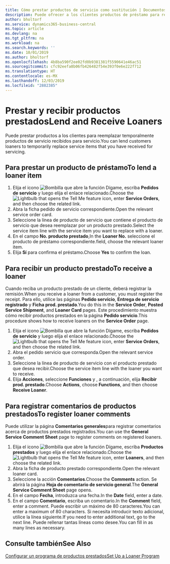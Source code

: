 ```yaml
---
title: Cómo prestar productos de servicio como sustitución | Documentos de Microsoft
description: Puede ofrecer a los clientes productos de préstamo para reemplazar temporalmente productos de servicio recibidos para servicio.
author: bholtorf
ms.service: dynamics365-business-central
ms.topic: article
ms.devlang: na
ms.tgt_pltfrm: na
ms.workload: na
ms.search.keywords: ''
ms.date: 10/01/2019
ms.author: bholtorf
ms.openlocfilehash: 4b8ba590f2ee02fd0b9381381f5590641e46ac51
ms.sourcegitcommit: cfc92eefa8b06fb426482f54e393f0e6e222f712
ms.translationtype: HT
ms.contentlocale: es-MX
ms.lasthandoff: 12/03/2019
ms.locfileid: "2882385"
---
```

# <a name="lend-and-receive-loaners"></a><span data-ttu-id="db626-103">Prestar y recibir productos prestados</span><span class="sxs-lookup"><span data-stu-id="db626-103">Lend and Receive Loaners</span></span>
<span data-ttu-id="db626-104">Puede prestar productos a los clientes para reemplazar temporalmente productos de servicio recibidos para servicio.</span><span class="sxs-lookup"><span data-stu-id="db626-104">You can lend customers loaners to temporarily replace service items that you have received for servicing.</span></span>  
  
## <a name="to-lend-a-loaner-item"></a><span data-ttu-id="db626-105">Para prestar un producto de préstamo</span><span class="sxs-lookup"><span data-stu-id="db626-105">To lend a loaner item</span></span>    
1. <span data-ttu-id="db626-106">Elija el icono ![Bombilla que abre la función Dígame](media/ui-search/search_small.png "Dígame qué desea hacer"), escriba **Pedidos de servicio** y luego elija el enlace relacionado.</span><span class="sxs-lookup"><span data-stu-id="db626-106">Choose the ![Lightbulb that opens the Tell Me feature](media/ui-search/search_small.png "Tell me what you want to do") icon, enter **Service Orders**, and then choose the related link.</span></span>  
2. <span data-ttu-id="db626-107">Abra la ficha pedido de servicio correspondiente.</span><span class="sxs-lookup"><span data-stu-id="db626-107">Open the relevant service order card.</span></span>  
3. <span data-ttu-id="db626-108">Seleccione la línea de producto de servicio que contiene el producto de servicio que desea reemplazar por un producto prestado.</span><span class="sxs-lookup"><span data-stu-id="db626-108">Select the service item line with the service item you want to replace with a loaner.</span></span>  
4. <span data-ttu-id="db626-109">En el campo **No. producto prestado**,</span><span class="sxs-lookup"><span data-stu-id="db626-109">In the **Loaner No.**</span></span> <span data-ttu-id="db626-110">seleccione el producto de préstamo correspondiente.</span><span class="sxs-lookup"><span data-stu-id="db626-110">field, choose the relevant loaner item.</span></span>  
5. <span data-ttu-id="db626-111">Elija **Sí** para confirma el préstamo.</span><span class="sxs-lookup"><span data-stu-id="db626-111">Choose **Yes** to confirm the loan.</span></span>  

## <a name="to-receive-a-loaner"></a><span data-ttu-id="db626-112">Para recibir un producto prestado</span><span class="sxs-lookup"><span data-stu-id="db626-112">To receive a loaner</span></span>  
<span data-ttu-id="db626-113">Cuando reciba un producto prestado de un cliente, deberá registrar la remisión.</span><span class="sxs-lookup"><span data-stu-id="db626-113">When you receive a loaner from a customer, you must register the receipt.</span></span> <span data-ttu-id="db626-114">Para ello, utilice las páginas **Pedido servicio**, **Entrega de servicio registrado** y **Ficha prod. prestado**.</span><span class="sxs-lookup"><span data-stu-id="db626-114">You do this in the **Service Order**, **Posted Service Shipment**, and **Loaner Card** pages.</span></span> <span data-ttu-id="db626-115">Este procedimiento muestra cómo recibir productos prestados en la página **Pedido servicio**.</span><span class="sxs-lookup"><span data-stu-id="db626-115">This procedure shows how to receive loaners on the **Service Order** page.</span></span>  
  
1. <span data-ttu-id="db626-116">Elija el icono ![Bombilla que abre la función Dígame](media/ui-search/search_small.png "Dígame qué desea hacer"), escriba **Pedidos de servicio** y luego elija el enlace relacionado.</span><span class="sxs-lookup"><span data-stu-id="db626-116">Choose the ![Lightbulb that opens the Tell Me feature](media/ui-search/search_small.png "Tell me what you want to do") icon, enter **Service Orders**, and then choose the related link.</span></span>  
2. <span data-ttu-id="db626-117">Abra el pedido servicio que corresponda.</span><span class="sxs-lookup"><span data-stu-id="db626-117">Open the relevant service order.</span></span>  
3. <span data-ttu-id="db626-118">Seleccione la línea de producto de servicio con el producto prestado que desea recibir.</span><span class="sxs-lookup"><span data-stu-id="db626-118">Choose the service item line with the loaner you want to receive.</span></span>  
4. <span data-ttu-id="db626-119">Elija **Acciones**, seleccione **Funciones** y , a continuación, elija **Recibir prod. prestado**.</span><span class="sxs-lookup"><span data-stu-id="db626-119">Choose **Actions**, choose **Functions**, and then choose **Receive Loaner**.</span></span>  

## <a name="to-register-loaner-comments"></a><span data-ttu-id="db626-120">Para registrar comentarios de productos prestados</span><span class="sxs-lookup"><span data-stu-id="db626-120">To register loaner comments</span></span>  
<span data-ttu-id="db626-121">Puede utilizar la página **Comentarios generales**para registrar comentarios acerca de productos prestados registrados.</span><span class="sxs-lookup"><span data-stu-id="db626-121">You can use the **General Service Comment Sheet** page to register comments on registered loaners.</span></span>  
  
1. <span data-ttu-id="db626-122">Elija el icono ![Bombilla que abre la función Dígame](media/ui-search/search_small.png "Dígame qué desea hacer"), escriba **Productos prestados** y luego elija el enlace relacionado.</span><span class="sxs-lookup"><span data-stu-id="db626-122">Choose the ![Lightbulb that opens the Tell Me feature](media/ui-search/search_small.png "Tell me what you want to do") icon, enter **Loaners**, and then choose the related link.</span></span>  
2. <span data-ttu-id="db626-123">Abra la ficha de producto prestado correspondiente.</span><span class="sxs-lookup"><span data-stu-id="db626-123">Open the relevant loaner card.</span></span>  
3. <span data-ttu-id="db626-124">Seleccione la acción **Comentarios**.</span><span class="sxs-lookup"><span data-stu-id="db626-124">Choose the **Comments** action.</span></span> <span data-ttu-id="db626-125">Se abrirá la página **Hoja de comentario de servicio general**.</span><span class="sxs-lookup"><span data-stu-id="db626-125">The **General Service Comment Sheet** page opens.</span></span>  
4. <span data-ttu-id="db626-126">En el campo **Fecha**, introduzca una fecha.</span><span class="sxs-lookup"><span data-stu-id="db626-126">In the **Date** field, enter a date.</span></span>  
5. <span data-ttu-id="db626-127">En el campo **Comentario**, escriba un comentario.</span><span class="sxs-lookup"><span data-stu-id="db626-127">In the **Comment** field, enter a comment.</span></span> <span data-ttu-id="db626-128">Puede escribir un máximo de 80 caracteres.</span><span class="sxs-lookup"><span data-stu-id="db626-128">You can enter a maximum of 80 characters.</span></span> <span data-ttu-id="db626-129">Si necesita introducir texto adicional, utilice la línea siguiente.</span><span class="sxs-lookup"><span data-stu-id="db626-129">If you need to enter additional text, go to the next line.</span></span> <span data-ttu-id="db626-130">Puede rellenar tantas líneas como desee.</span><span class="sxs-lookup"><span data-stu-id="db626-130">You can fill in as many lines as necessary.</span></span>  
  
## <a name="see-also"></a><span data-ttu-id="db626-131">Consulte también</span><span class="sxs-lookup"><span data-stu-id="db626-131">See Also</span></span>  
[<span data-ttu-id="db626-132">Configurar un programa de productos prestados</span><span class="sxs-lookup"><span data-stu-id="db626-132">Set Up a Loaner Program</span></span>](service-how-setup-loaner-program.md)   
